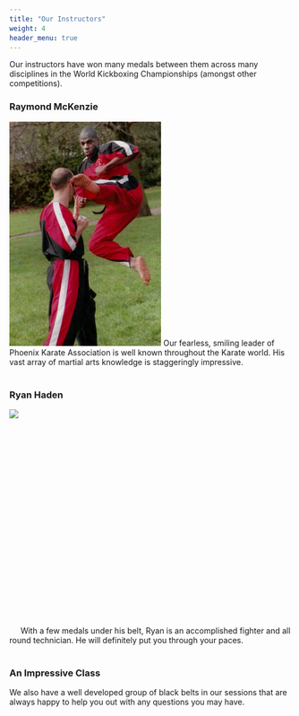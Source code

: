 ```yaml
---
title: "Our Instructors"
weight: 4
header_menu: true
---
```


Our instructors have won many medals between them across many disciplines in the World Kickboxing Championships (amongst other competitions).

### Raymond McKenzie
<p></p>
<img style="display: inline-block; height: 400px; width: auto;" src="images/raymckenzie.jpeg"/>
Our fearless, smiling leader of Phoenix Karate Association is well known throughout the Karate world. His vast array of martial arts knowledge is staggeringly impressive.
</br></br>

### Ryan Haden

<p></p>
<img style="display: inline-block; height: 400px; width: auto;" src="images/RyImage.jpeg"/>
With a few medals under his belt, Ryan is an accomplished fighter and all round technician. He will definitely put you through your paces.
</br></br>

### An Impressive Class
We also have a well developed group of black belts in our sessions that are always happy to help you out with any questions you may have.
